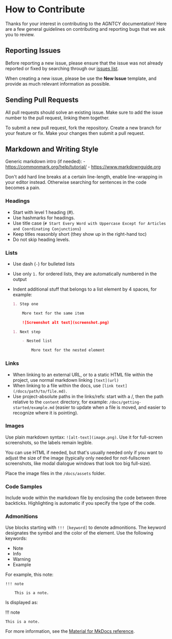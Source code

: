 # How to Contribute

Thanks for your interest in contributing to the AGNTCY documentation! Here are a few general guidelines on contributing and
reporting bugs that we ask you to review.

## Reporting Issues

Before reporting a new issue, please ensure that the issue was not already reported or fixed by searching through our
[issues list](https://github.com/agntcy/docs/issues).

When creating a new issue, please be use the **New Issue** template, and provide as much relevant information as
possible.

## Sending Pull Requests

All pull requests should solve an existing issue. Make sure to add the issue number to the pull request, linking them together.

To submit a new pull request, fork the repository. Create a new branch for your feature or fix. Make your changes then submit a pull request.

## Markdown and Writing Style

Generic markdown intro (if needed):
    - https://commonmark.org/help/tutorial/
    - https://www.markdownguide.org

Don't add hard line breaks at a certain line-length, enable line-wrapping in your editor instead. Otherwise searching for sentences in the code becomes a pain.

### Headings

- Start with level 1 heading (#).
- Use hashmarks for headings.
- Use title case (`# Start Every Word with Uppercase Except for Articles and Coordinating Conjunctions`)
- Keep titles reasonbly short (they show up in the right-hand toc)
- Do not skip heading levels.

### Lists

- Use dash (`-`) for bulleted lists
- Use only `1.` for ordered lists, they are automatically numbered in the output
- Indent additional stuff that belongs to a list element by 4 spaces, for example:

    ```md
    1. Step one

        More text for the same item

        ![Screenshot alt text](screenshot.png)

    1. Next step

        - Nested list

            More text for the nested element
    ```

### Links

- When linking to an external URL, or to a static HTML file within the project, use normal markdown linking `[text](url)`
- When linking to a file within the docs, use `[link text](/docs/path/to/file.md)`.
- Use project-absolute paths in the links/refs: start with a /, then the path relative to the `content` directory, for example: `/docs/getting-started/example.md` (easier to update when a file is moved, and easier to recognize where it is pointing).

### Images

Use plain markdown syntax: `![alt-text](image.png)`. Use it for full-screen screenshots, so the labels remain legible.

You can use HTML if needed, but that's usually needed only if you want to adjust the size of the image (typically only needed for not-fullscreen screenshots, like modal dialogue windows that look too big full-size).

Place the image files in the `/docs/assets` folder.


### Code Samples

Include wode within the markdown file by enclosing the code between three backticks. Highlighting is automatic if you specify the type of the code.

### Admonitions

Use blocks starting with `!!! [keyword]` to denote admonitions. The keyword designates the symbol and the color of the element. Use the following keywords:

- Note
- Info
- Warning
- Example

For example, this note:

```
!!! note

    This is a note.
```

Is displayed as:

!!! note

    This is a note.

For more information, see the [Material for MkDocs reference](https://squidfunk.github.io/mkdocs-material/reference/).